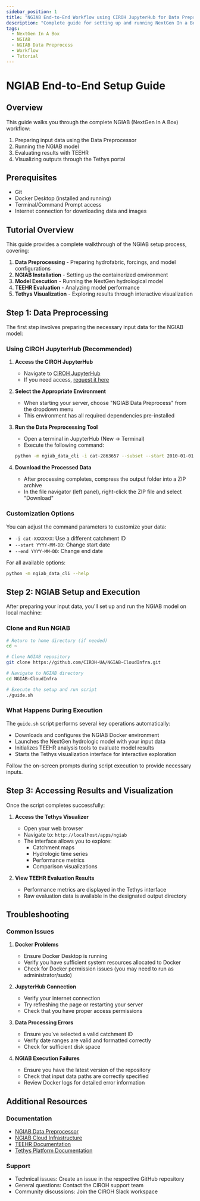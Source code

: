 ```yaml
---
sidebar_position: 1
title: "NGIAB End-to-End Workflow using CIROH JupyterHub for Data Preprocessing"
description: "Complete guide for setting up and running NextGen In a Box (NGIAB)"
tags:
  - NextGen In A Box
  - NGIAB
  - NGIAB Data Preprocess
  - Workflow
  - Tutorial
---
```


# NGIAB End-to-End Setup Guide

## Overview

This guide walks you through the complete NGIAB (NextGen In A Box) workflow:
1. Preparing input data using the Data Preprocessor
2. Running the NGIAB model
3. Evaluating results with TEEHR
4. Visualizing outputs through the Tethys portal

## Prerequisites

- Git
- Docker Desktop (installed and running)
- Terminal/Command Prompt access
- Internet connection for downloading data and images

## Tutorial Overview

This guide provides a complete walkthrough of the NGIAB setup process, covering:

1. **Data Preprocessing** - Preparing hydrofabric, forcings, and model configurations
2. **NGIAB Installation** - Setting up the containerized environment
3. **Model Execution** - Running the NextGen hydrological model
4. **TEEHR Evaluation** - Analyzing model performance
5. **Tethys Visualization** - Exploring results through interactive visualization

## Step 1: Data Preprocessing

The first step involves preparing the necessary input data for the NGIAB model:

### Using CIROH JupyterHub (Recommended)

1. **Access the CIROH JupyterHub**
   - Navigate to [CIROH JupyterHub](https://ciroh.awi.2i2c.cloud/)
   - If you need access, [request it here](docs/services/cloudservices/ciroh%20jupyterhub/#how-to-get-access-to-these-)

2. **Select the Appropriate Environment**
   - When starting your server, choose "NGIAB Data Preprocess" from the dropdown menu
   - This environment has all required dependencies pre-installed

3. **Run the Data Preprocessing Tool**
   - Open a terminal in JupyterHub (New → Terminal)
   - Execute the following command:
   ```bash
   python -m ngiab_data_cli -i cat-2863657 --subset --start 2010-01-01 --end 2010-01-02 --forcings --realization
   ```

4. **Download the Processed Data**
   - After processing completes, compress the output folder into a ZIP archive
   - In the file navigator (left panel), right-click the ZIP file and select "Download"

### Customization Options

You can adjust the command parameters to customize your data:
- `-i cat-XXXXXXX`: Use a different catchment ID
- `--start YYYY-MM-DD`: Change start date
- `--end YYYY-MM-DD`: Change end date

For all available options:
```bash
python -m ngiab_data_cli --help
```

## Step 2: NGIAB Setup and Execution

After preparing your input data, you'll set up and run the NGIAB model on local machine:

### Clone and Run NGIAB

```bash
# Return to home directory (if needed)
cd ~

# Clone NGIAB repository
git clone https://github.com/CIROH-UA/NGIAB-CloudInfra.git

# Navigate to NGIAB directory
cd NGIAB-CloudInfra

# Execute the setup and run script
./guide.sh
```

### What Happens During Execution

The `guide.sh` script performs several key operations automatically:
- Downloads and configures the NGIAB Docker environment
- Launches the NextGen hydrologic model with your input data
- Initializes TEEHR analysis tools to evaluate model results
- Starts the Tethys visualization interface for interactive exploration

Follow the on-screen prompts during script execution to provide necessary inputs.

## Step 3: Accessing Results and Visualization

Once the script completes successfully:

1. **Access the Tethys Visualizer**
   - Open your web browser
   - Navigate to: `http://localhost/apps/ngiab`
   - The interface allows you to explore:
     - Catchment maps
     - Hydrologic time series
     - Performance metrics
     - Comparison visualizations

2. **View TEEHR Evaluation Results**
   - Performance metrics are displayed in the Tethys interface
   - Raw evaluation data is available in the designated output directory

## Troubleshooting

### Common Issues

1. **Docker Problems**
   - Ensure Docker Desktop is running
   - Verify you have sufficient system resources allocated to Docker
   - Check for Docker permission issues (you may need to run as administrator/sudo)

2. **JupyterHub Connection**
   - Verify your internet connection
   - Try refreshing the page or restarting your server
   - Check that you have proper access permissions

3. **Data Processing Errors**
   - Ensure you've selected a valid catchment ID
   - Verify date ranges are valid and formatted correctly
   - Check for sufficient disk space

4. **NGIAB Execution Failures**
   - Ensure you have the latest version of the repository
   - Check that input data paths are correctly specified
   - Review Docker logs for detailed error information

## Additional Resources

### Documentation

- [NGIAB Data Preprocessor](https://github.com/CIROH-UA/NGIAB_data_preprocess)
- [NGIAB Cloud Infrastructure](https://github.com/CIROH-UA/NGIAB-CloudInfra)
- [TEEHR Documentation](https://github.com/RTIInternational/teehr)
- [Tethys Platform Documentation](https://www.tethysplatform.org/)

### Support

- Technical issues: Create an issue in the respective GitHub repository
- General questions: Contact the CIROH support team
- Community discussions: Join the CIROH Slack workspace